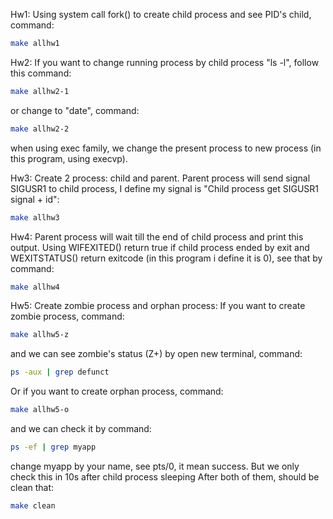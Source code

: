 Hw1:
Using system call fork() to create child process and see PID's child, command:
```bash
make allhw1
```
Hw2:
If you want to change running process by child process "ls -l", follow this command:
```bash
make allhw2-1
```
or change to "date", command:
```bash
make allhw2-2
```
when using exec family, we change the present process to new process (in this program, using execvp).

Hw3:
Create 2 process: child and parent. Parent process will send signal SIGUSR1 to child process, I define my signal is "Child process get SIGUSR1 signal + id":
```bash
make allhw3
```
Hw4:
Parent process will wait till the end of child process and print this output. Using WIFEXITED() return true if child process ended by exit and WEXITSTATUS() return exitcode (in this program i define it is 0), see that by command:
```bash
make allhw4
```
Hw5:
Create zombie process and orphan process:
If you want to create zombie process, command:
```bash
make allhw5-z
```
and we can see zombie's status (Z+) by open new terminal, command:
```bash
ps -aux | grep defunct
```
Or if you want to create orphan process, command:
```bash
make allhw5-o
```
and we can check it by command:
```bash
ps -ef | grep myapp
```
change myapp by your name, see pts/0, it mean success. But we only check this in 10s after child process sleeping
After both of them, should be clean that:
```bash
make clean
```

